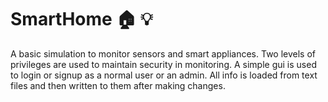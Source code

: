 # SmartHome :house: :bulb:
A basic simulation to monitor sensors and smart appliances. Two levels of privileges are used to maintain security in monitoring.
A simple gui is used to login or signup as a normal user or an admin.
All info is loaded from text files and then written to them after making changes.
